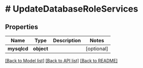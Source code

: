 # # UpdateDatabaseRoleServices

## Properties

Name | Type | Description | Notes
------------ | ------------- | ------------- | -------------
**mysqlcd** | **object** |  | [optional]

[[Back to Model list]](../../README.md#models) [[Back to API list]](../../README.md#endpoints) [[Back to README]](../../README.md)
